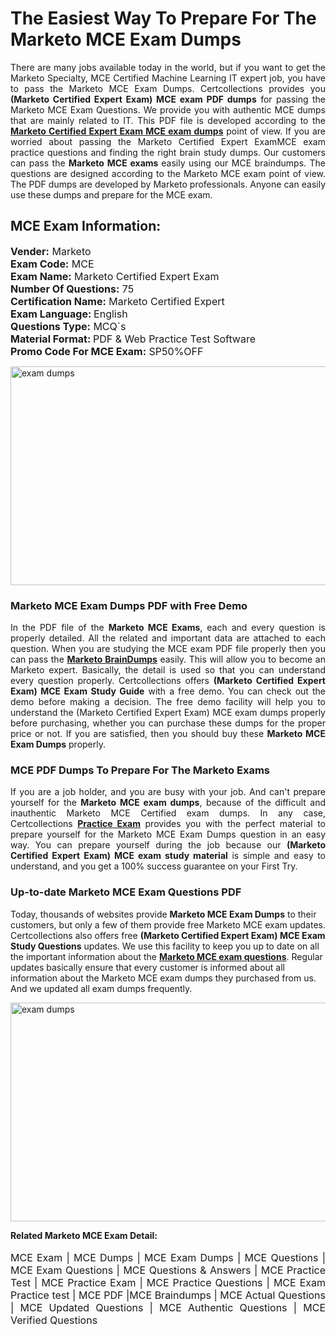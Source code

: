 <h1>The Easiest Way To Prepare For The Marketo MCE Exam Dumps</h1> <p style="text-align:justify">There are many jobs available today in the world, but if you want to get the Marketo Specialty, MCE Certified Machine Learning IT expert job, you have to pass the Marketo MCE Exam Dumps. Certcollections provides you <strong>(Marketo Certified Expert Exam) MCE exam PDF dumps</strong> for passing the Marketo MCE Exam Questions. We provide you with authentic MCE dumps that are mainly related to IT. This PDF file is developed according to the <a href="https://www.certsofficial.com/marketo/mce-questions"><strong>Marketo Certified Expert Exam MCE exam dumps</strong></a> point of view. If you are worried about passing the Marketo Certified Expert ExamMCE exam practice questions and finding the right brain study dumps. Our customers can pass the <strong>Marketo MCE exams </strong>easily using our MCE braindumps. The questions are designed according to the Marketo MCE exam point of view. The PDF dumps are developed by Marketo professionals. Anyone can easily use these dumps and prepare for the MCE exam.</p> <h2><strong>MCE Exam Information:</strong></h2> <p><span style="font-size:16px"><strong>Vender:</strong> Marketo<br /> <strong>Exam Code:</strong> MCE<br /> <strong>Exam Name:</strong> Marketo Certified Expert Exam<br /> <strong>Number Of Questions:</strong> 75<br /> <strong>Certification Name:</strong> Marketo Certified Expert<br /> <strong>Exam Language: </strong>English<br /> <strong>Questions Type:</strong> MCQ`s<br /> <strong>Material Format: </strong>PDF & Web Practice Test Software<br /> <strong>Promo Code For MCE Exam:</strong> SP50%OFF</span></p> <p><a href="https://www.certsofficial.com/marketo/mce-questions" rel="no-follow"><img alt="exam dumps" src="https://www.certcollections.com/uploads/content/certsofficial.jpg" style="height:350px; width:750px" /></a></p> <h3><strong>Marketo MCE Exam Dumps PDF with Free Demo</strong></h3> <p style="text-align:justify">In the PDF file of the <strong>Marketo MCE Exams</strong>, each and every question is properly detailed. All the related and important data are attached to each question. When you are studying the MCE exam PDF file properly then you can pass the <a href="https://www.certsofficial.com/marketo-dumps"><strong>Marketo BrainDumps</strong></a> easily. This will allow you to become an Marketo expert. Basically, the detail is used so that you can understand every question properly. Certcollections offers <strong>(Marketo Certified Expert Exam) MCE Exam Study Guide</strong> with a free demo. You can check out the demo before making a decision. The free demo facility will help you to understand the (Marketo Certified Expert Exam) MCE exam dumps properly before purchasing, whether you can purchase these dumps for the proper price or not. If you are satisfied, then you should buy these <strong>Marketo MCE Exam Dumps</strong> properly.</p> <h3><strong>MCE PDF Dumps To Prepare For The Marketo Exams</strong></h3> <p style="text-align:justify">If you are a job holder, and you are busy with your job. And can't prepare yourself for the <strong>Marketo MCE exam dumps</strong>, because of the difficult and inauthentic Marketo MCE Certified exam dumps. In any case, Certcollections <strong><a href="https://www.certsofficial.com/">Practice Exam</a></strong> provides you with the perfect material to prepare yourself for the Marketo MCE Exam Dumps question in an easy way. You can prepare yourself during the job because our <strong>(Marketo Certified Expert Exam) MCE exam study material</strong> is simple and easy to understand, and you get a 100% success guarantee on your First Try.</p> <h3><strong>Up-to-date Marketo MCE Exam Questions PDF</strong></h3> <p>Today, thousands of websites provide <strong>Marketo MCE Exam Dumps</strong> to their customers, but only a few of them provide free Marketo MCE exam updates. Certcollections also offers free <strong>(Marketo Certified Expert Exam) MCE Exam Study Questions</strong> updates. We use this facility to keep you up to date on all the important information about the <a href="https://www.certsofficial.com/marketo/mce-questions"><strong>Marketo MCE exam questions</strong></a>. Regular updates basically ensure that every customer is informed about all information about the Marketo MCE exam dumps they purchased from us. And we updated all exam dumps frequently.</p> <p><a href="https://www.certsofficial.com/marketo/mce-questions"><img alt="exam dumps " src="https://www.certcollections.com/uploads/content/certsofficial2.jpg" style="height:350px; width:750px" /></a></p> <p style="text-align:justify"><span style="font-size:14px"><strong>Related Marketo MCE Exam Detail:</strong></span><br /> <br /> <span style="font-size:16px">MCE Exam | MCE Dumps | MCE Exam Dumps | MCE Questions | MCE Exam Questions | MCE Questions & Answers | MCE Practice Test | MCE Practice Exam | MCE Practice Questions | MCE Exam Practice test | MCE PDF |MCE Braindumps | MCE Actual Questions | MCE Updated Questions | MCE Authentic Questions | MCE Verified Questions</span></p>
